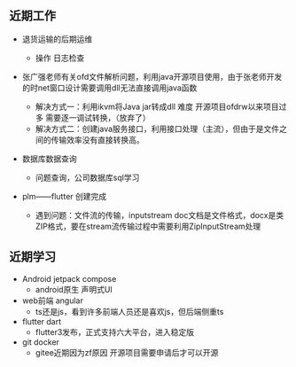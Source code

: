 ## 近期工作

- 退货运输的后期运维
  - 操作 日志检查


- 张广强老师有关ofd文件解析问题，利用java开源项目使用，由于张老师开发的时net窗口设计需要调用dll无法直接调用java函数
  - 解决方式一：利用ikvm将Java jar转成dll 难度 开源项目ofdrw以来项目过多 需要逐一调试转换，（放弃了）
  - 解决方式二：创建java服务接口，利用接口处理（主流），但由于是文件之间的传输效率没有直接转换高。

- 数据库数据查询

  - 问题查询，公司数据库sql学习
- plm——flutter 创建完成
  - 遇到问题：文件流的传输，inputstream doc文档是文件格式，docx是类ZIP格式，要在stream流传输过程中需要利用ZipInputStream处理


## 近期学习

- Android jetpack compose
  - android原生 声明式UI
- web前端 angular
  - ts还是js，看到许多前端人员还是喜欢js，但后端侧重ts
- flutter dart
  - flutter3发布，正式支持六大平台，进入稳定版
- git docker
  - gitee近期因为zf原因 开源项目需要申请后才可以开源